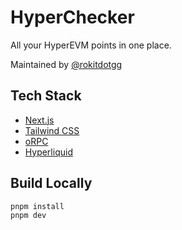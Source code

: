 # HyperChecker

All your HyperEVM points in one place.

Maintained by [@rokitdotgg](https://x.com/rokitdotgg)

## Tech Stack

- [Next.js](https://nextjs.org/)
- [Tailwind CSS](https://tailwindcss.com/)
- [oRPC](https://orpc.unnoq.com/)
- [Hyperliquid](https://hyperfoundation.org/)

## Build Locally

```bash
pnpm install
pnpm dev
```
